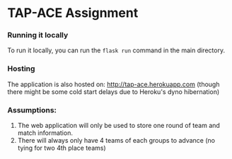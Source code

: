 # TAP-ACE Assignment

### Running it locally

To run it locally, you can run the `flask run` command in the main directory.

### Hosting

The application is also hosted on: http://tap-ace.herokuapp.com (though there might be some cold start delays due to Heroku's dyno hibernation)

### Assumptions: 

1. The web application will only be used to store one round of team and match information.
2. There will always only have 4 teams of each groups to advance (no tying for two 4th place teams)
